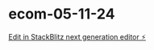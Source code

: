 # ecom-05-11-24

[Edit in StackBlitz next generation editor ⚡️](https://stackblitz.com/~/github.com/opensecai/ecom-05-11-24)